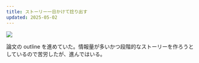 ```yaml
---
title: ストーリー一日かけて捻り出す
updated: 2025-05-02
---
```

![](https://i.imgur.com/ZW01cyf.jpeg)

論文の outline を進めていた。情報量が多いかつ段階的なストーリーを作ろうとしているので苦労したが、進んではいる。